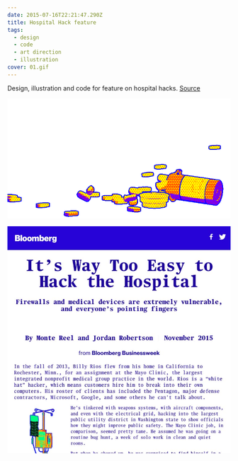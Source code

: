 ```yaml
---
date: 2015-07-16T22:21:47.290Z
title: Hospital Hack feature
tags:
  - design
  - code
  - art direction
  - illustration
cover: 01.gif
---
```



Design, illustration and code for feature on hospital hacks. [Source](https://www.bloomberg.com/features/2015-hospital-hack/)

![animation](03.gif "hospital hack")

![](hospital-hack.jpg)